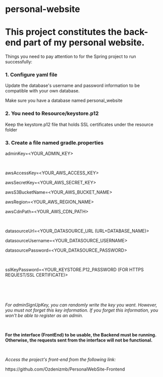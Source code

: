 # personal-website

<h1>This project constitutes the back-end part of my personal website.</h1>


<p>Things you need to pay attention to for the Spring project to run successfully:</p>

<h3>1. Configure yaml file</h3>

<p>Update the database's username and password information to be compatible with your own database.</p>
<p>Make sure you have a database named personal_website</p>

<h3>2. You need to Resource/keystore.p12</h3>

<p>Keep the keystore.p12 file that holds SSL certificates under the resource folder</p>

<h3>3. Create a file named gradle.properties</h3>

<p>adminKey=&lt;YOUR_ADMIN_KEY&gt;</p>
<br>
<p>awsAccessKey=&lt;YOUR_AWS_ACCESS_KEY&gt;</p>
<p>awsSecretKey=&lt;YOUR_AWS_SECRET_KEY&gt;</p>
<p>awsS3BucketName=&lt;YOUR_AWS_BUCKET_NAME&gt;</p>
<p>awsRegion=&lt;YOUR_AWS_REGION_NAME&gt;</p>
<p>awsCdnPath=&lt;YOUR_AWS_CDN_PATH&gt;</p>
<br>
<p>datasourceUrl=&lt;YOUR_DATASOURCE_URL (URL+DATABASE_NAME)&gt;</p>
<p>datasourceUsername=&lt;YOUR_DATASOURCE_USERNAME&gt;</p>
<p>datasourcePassword=&lt;YOUR_DATASOURCE_PASSWORD&gt;</p>
<br>
<p>sslKeyPassword=&lt;YOUR_KEYSTORE.P12_PASSWORD (FOR HTTPS REQUEST/SSL CERTIFICATE)&gt;</p>

<br><br><br>
<p><i>For adminSignUpKey, you can randomly write the key you want. However, you must not forget this key information. If you forget this information, you won't be able to register as an admin.</i></p>
<br>
<p><b>For the interface (FrontEnd) to be usable, the Backend must be running. Otherwise, the requests sent from the interface will not be functional.</b></p>
<br>
<p><i>Access the project's front-end from the following link:</i></p>
<p>https://github.com/Ozdenizmb/PersonalWebSite-Frontend</p>
